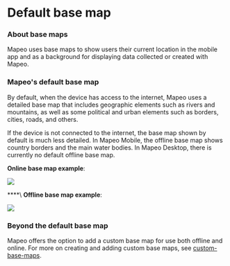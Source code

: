 # Default base map

### About base maps <a href="#default-base-map" id="default-base-map"></a>

Mapeo uses base maps to show users their current location in the mobile app and as a background for displaying data collected or created with Mapeo.&#x20;

### Mapeo's default base map <a href="#default-base-map" id="default-base-map"></a>

By default, when the device has access to the internet, Mapeo uses a detailed base map that includes geographic elements such as rivers and mountains, as well as some political and urban elements such as borders, cities, roads, and others.

If the device is not connected to the internet, the base map shown by default is much less detailed. In Mapeo Mobile, the offline base map shows country borders and the main water bodies. In Mapeo Desktop, there is currently no default offline base map.

**Online base map example**:

![](../../.gitbook/assets/Mm\_online\_base\_map.jpg)

****\ **Offline base map example**:

![](../../.gitbook/assets/Mm\_offline\_base\_map.jpg)



### Beyond the default base map

Mapeo offers the option to add a custom base map for use both offline and online. For more on creating and adding custom base maps, see [custom-base-maps](../pre-launch-deployment-preparation/custom-base-maps/ "mention").
